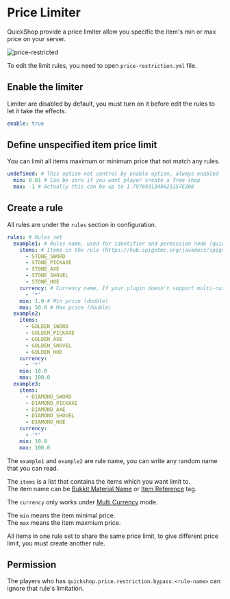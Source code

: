 # Price Limiter

QuickShop provide a price limiter allow you specific the item's min or max price on your server.

![price-restricted](img/price-restricted.png)

To edit the limit rules, you need to open `price-restriction.yml` file.

## Enable the limiter

Limiter are disabled by default, you must turn on it before edit the rules to let it take the effects.

```yaml
enable: true
```

## Define unspecified item price limit

You can limit all items maximum or minimum price that not match any rules.

```yaml
undefined: # This option not control by enable option, always enabled
  min: 0.01 # Can be zero if you want player create a free shop
  max: -1 # Actually this can be up to 1.7976931348623157E308
```

## Create a rule

All rules are under the `rules` section in configuration.

```yaml
rules: # Rules set
  example1: # Rules name, used for identifier and permission node (quickshop.price.restriction.bypass.<name>)
    items: # Items in the rule (https://hub.spigotmc.org/javadocs/spigot/org/bukkit/Material.html), or the reference the item lookup table by adding @ before the name
      - STONE_SWORD
      - STONE_PICKAXE
      - STONE_AXE
      - STONE_SHOVEL
      - STONE_HOE
    currency: # Currency name, If your plugin doesn't support multi-currency (Vault API), this section won't be used
      - '*'
    min: 1.0 # Min price (double)
    max: 50.0 # Max price (double)
  example2:
    items:
      - GOLDEN_SWORD
      - GOLDEN_PICKAXE
      - GOLDEN_AXE
      - GOLDEN_SHOVEL
      - GOLDEN_HOE
    currency:
      - '*'
    min: 10.0
    max: 100.0
  example3:
    items:
      - DIAMOND_SWORD
      - DIAMOND_PICKAXE
      - DIAMOND_AXE
      - DIAMOND_SHOVEL
      - DIAMOND_HOE
    currency:
      - '*'
    min: 10.0
    max: 100.0
```

The `example1` and `example2` are rule name, you can write any random name that you can read.  

The `items` is a list that contains the items which you want limit to.  
The item name can be [Bukkit Material Name](https://hub.spigotmc.org/javadocs/spigot/org/bukkit/Material.html) or [Item Reference](../item-ref.md) tag.

The `currency` only works under [Multi Currency](../multi-currency.md) mode.

The `min` means the item minimal price.  
The `max` means the item maxmium price.  

All items in one rule set to share the same price limit, to give different price limit, you must create another rule.   

## Permission

The players who has `quickshop.price.restriction.bypass.<rule-name>` can ignore that rule's limitation.
